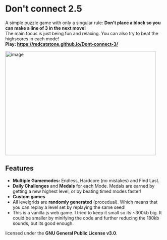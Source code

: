 # Don't connect 2.5
A simple puzzle game with only a singular rule: **Don't place a block so you can make a line of 3 in the next move!**  
The main focus is just being fun and relaxing. You can also try to beat the highscores in each mode!  
**Play: https://redcatstone.github.io/Dont-connect-3/**


<img width="477" height="331" alt="image" src="https://github.com/user-attachments/assets/8730a15f-ad17-4f3c-851b-a846587c1c17" />


## Features
- **Multiple Gamemodes:** Endless, Hardcore (no mistakes) and Find Last.
- **Daily Challenges** and **Medals** for each Mode. Medals are earned by getting a new highest level, or by beating timed modes faster!
- **Custom games**
- All levelgrids are **randomly generated** (procedual). Which means that you can replay a level set by replaying the same seed!
- This is a vanilla js web game. I tried to keep it small so its ~300kb big. It could be smaller by minifying the code and further reducing the 180kb sounds, but its good enough.


licensed under the **GNU General Public License v3.0**.
